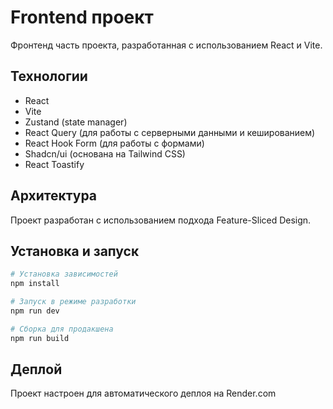 # Frontend проект

Фронтенд часть проекта, разработанная с использованием React и Vite.

## Технологии
- React
- Vite
- Zustand (state manager)
- React Query (для работы с серверными данными и кешированием)
- React Hook Form (для работы с формами)
- Shadcn/ui (основана на Tailwind CSS)
- React Toastify

## Архитектура
Проект разработан с использованием подхода Feature-Sliced Design.

## Установка и запуск

```bash
# Установка зависимостей
npm install

# Запуск в режиме разработки
npm run dev

# Сборка для продакшена
npm run build
```

## Деплой
Проект настроен для автоматического деплоя на Render.com


